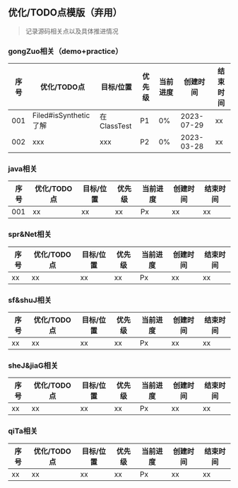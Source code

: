 ## 优化/TODO点模版（弃用）
> 记录源码相关点以及具体推进情况

### gongZuo相关（demo+practice）
| 序号  | 优化/TODO点            | 目标/位置      | 优先级 | 当前进度 | 创建时间       | 结束时间 |
|-----|---------------------|------------|-----|------|------------|------|
| 001 | Filed#isSynthetic了解 | 在ClassTest | P1  | 0%   | 2023-07-29 | xx   |
| 002 | xxx                 | xxx        | P2  | 0%   | 2023-03-28 | xx   |

### java相关
| 序号  | 优化/TODO点 | 目标/位置 | 优先级 | 当前进度 | 创建时间 | 结束时间 |
|-----|----------|-------|-----|------|------|------|
| 001 | xx       | xx    | xx  | Px   | xx   | xx   |

### spr&Net相关
| 序号  | 优化/TODO点 | 目标/位置 | 优先级 | 当前进度 | 创建时间 | 结束时间 |
|-----|----------|-------|-----|------|------|------|
| xx  | xx       | xx    | xx  | Px   | xx   | xx   |

### sf&shuJ相关
| 序号  | 优化/TODO点 | 目标/位置 | 优先级 | 当前进度 | 创建时间 | 结束时间 |
|-----|----------|-------|-----|------|------|------|
| xx  | xx       | xx    | xx  | Px   | xx   | xx   |

### sheJ&jiaG相关
| 序号  | 优化/TODO点 | 目标/位置 | 优先级 | 当前进度 | 创建时间 | 结束时间 |
|-----|----------|-------|-----|------|------|------|
| xx  | xx       | xx    | xx  | Px   | xx   | xx   |

### qiTa相关
| 序号  | 优化/TODO点 | 目标/位置 | 优先级 | 当前进度 | 创建时间 | 结束时间 |
|-----|----------|-------|-----|------|------|------|
| xx  | xx       | xx    | xx  | Px   | xx   | xx   |